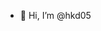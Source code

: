 - 👋 Hi, I’m @hkd05

<!---
hkd05/hkd05 is a ✨ special ✨ repository because its `README.md` (this file) appears on your GitHub profile.
You can click the Preview link to take a look at your changes.
--->

